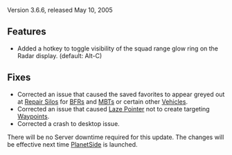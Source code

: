 Version 3.6.6, released May 10, 2005

## Features

- Added a hotkey to toggle visibility of the squad range glow ring on the Radar
  display. (default: Alt-C)

## Fixes

- Corrected an issue that caused the saved favorites to appear greyed out at
  [Repair Silos](../items/Repair_Rearm_Silo.md) for
  [BFRs](../vehicles/BattleFrame_Robotics.md) and
  [MBTs](../items/Medium_Battle_Tank.md) or certain other
  [Vehicles](../vehicles/index.md).
- Corrected an issue that caused [Laze Pointer](../weapons/Laze_Pointer.md) not
  to create targeting [Waypoints](../terminology/Waypoint.md).
- Corrected a crash to desktop issue.

There will be no Server downtime required for this update. The changes will be
effective next time [PlanetSide](../PlanetSide.md) is launched.
